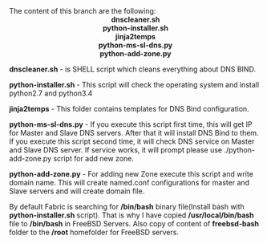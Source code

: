 <html>
<meta charset="utf-8">
The content of this branch are the following:
<center><b>dnscleaner.sh<br>
python-installer.sh<br>
jinja2temps<br>
python-ms-sl-dns.py<br>
python-add-zone.py</b></center>

<b>dnscleaner.sh</b>  - is SHELL script which cleans everything about DNS BIND.

<b>python-installer.sh</b> - This script will check the operating system and install python2.7 and python3.4

<b>jinja2temps</b> - This folder contains templates for DNS Bind configuration.

<b>python-ms-sl-dns.py</b> - If you execute this script first time, this will get IP for Master and Slave DNS servers.
                        After that it will install DNS Bind to them.
                        If you  execute this script second time, it will check DNS service on Master and Slave DNS server.
                        If service  works, it will prompt please use ./python-add-zone.py script for add new zone.

<b>python-add-zone.py</b> - For adding new Zone execute this script and write domain name. This will create named.conf configurations for master and Slave servers and will create domain file.

By default Fabric is searching for <b>/bin/bash</b> binary file(Install bash with <b>python-installer.sh</b> script). That is why I have copied <b>/usr/local/bin/bash</b> file to <b>/bin/bash</b> in FreeBSD Servers. Also copy of content of <b>freebsd-bash</b> folder to the <b>/root</b> homefolder for FreeBSD servers.
</html>

